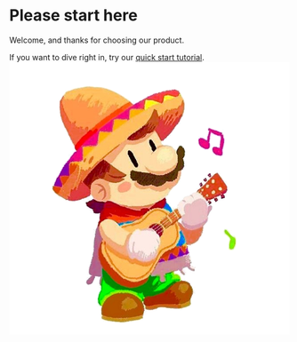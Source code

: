 # Please start here

Welcome, and thanks for choosing our product.

If you want to dive right in, try our [quick start tutorial](./). 
![Book logo](./assets/merio.png)